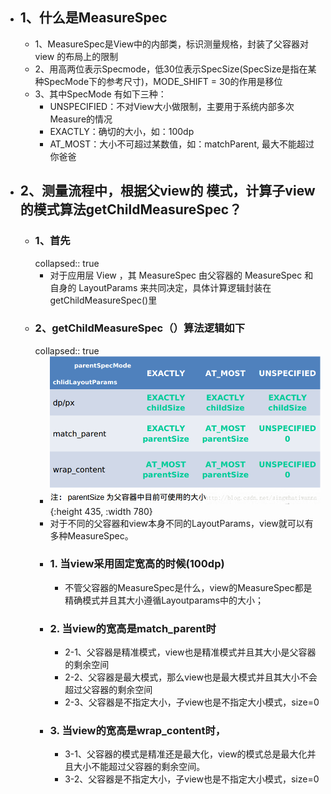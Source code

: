 - ## 1、什么是MeasureSpec
	- 1、MeasureSpec是View中的内部类，标识测量规格，封装了父容器对 view 的布局上的限制
	- 2、用高两位表示Specmode，低30位表示SpecSize(SpecSize是指在某种SpecMode下的参考尺寸)，MODE_SHIFT = 30的作用是移位
	- 3、其中SpecMode 有如下三种：
		- UNSPECIFIED：不对View大小做限制，主要用于系统内部多次Measure的情况
		- EXACTLY：确切的大小，如：100dp
		- AT_MOST：大小不可超过某数值，如：matchParent, 最大不能超过你爸爸
- ## 2、测量流程中，根据父view的 模式，计算子view的模式算法getChildMeasureSpec？
	- ### 1、首先
	  collapsed:: true
		- 对于应用层 View ，其 MeasureSpec 由父容器的 MeasureSpec 和自身的 LayoutParams 来共同决定，具体计算逻辑封装在getChildMeasureSpec()里
	- ### 2、getChildMeasureSpec（）算法逻辑如下
	  collapsed:: true
		- ![image.png](../assets/image_1691027827936_0.png){:height 435, :width 780}
		- 对于不同的父容器和view本身不同的LayoutParams，view就可以有多种MeasureSpec。
		- ### 1. 当view采用固定宽高的时候(100dp)
			- 不管父容器的MeasureSpec是什么，view的MeasureSpec都是精确模式并且其大小遵循Layoutparams中的大小；
		- ### 2. 当view的宽高是match_parent时
			- 2-1、父容器是精准模式，view也是精准模式并且其大小是父容器的剩余空间
			- 2-2、父容器是最大模式，那么view也是最大模式并且其大小不会超过父容器的剩余空间
			- 2-3、父容器是不指定大小，子view也是不指定大小模式，size=0
		- ### 3. 当view的宽高是wrap_content时，
			- 3-1、父容器的模式是精准还是最大化，view的模式总是最大化并且大小不能超过父容器的剩余空间。
			- 3-2、父容器是不指定大小，子view也是不指定大小模式，size=0